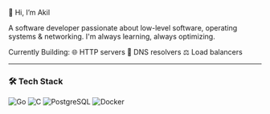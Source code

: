 👋 Hi, I’m Akil

A software developer passionate about low-level software, operating systems & networking. I'm always learning, always optimizing.

Currently Building: 
🌐 HTTP servers
📡 DNS resolvers 
⚖️ Load balancers 

---

### 🛠️ Tech Stack  
![Go](https://img.shields.io/badge/Go-00ADD8?logo=go&logoColor=white&labelColor=0F172A) 
![C](https://img.shields.io/badge/C-A8B9CC?logo=c&logoColor=white&labelColor=0F172A) 
![PostgreSQL](https://img.shields.io/badge/PostgreSQL-336791?logo=postgresql&logoColor=white&labelColor=0F172A) 
![Docker](https://img.shields.io/badge/Docker-2496ED?logo=docker&logoColor=white&labelColor=0F172A)










